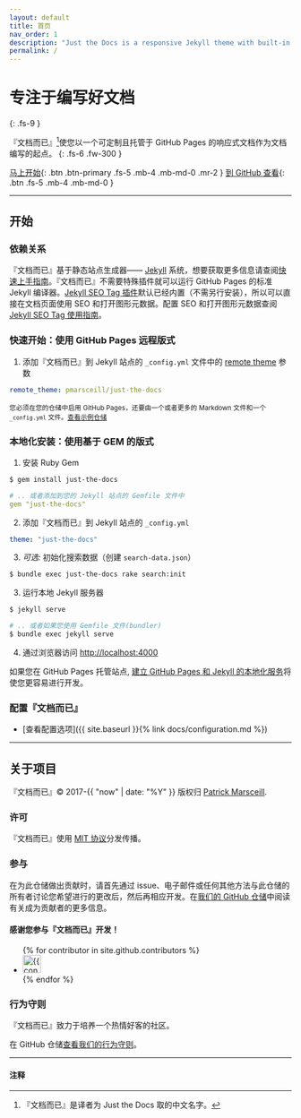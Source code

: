 ```yaml
---
layout: default
title: 首页
nav_order: 1
description: "Just the Docs is a responsive Jekyll theme with built-in search that is easily customizable and hosted on GitHub Pages."
permalink: /
---
```


# 专注于编写好文档
{: .fs-9 }

『文档而已』[^1]使您以一个可定制且托管于 GitHub Pages 的响应式文档作为文档编写的起点。
{: .fs-6 .fw-300 }

[马上开始](#开始){: .btn .btn-primary .fs-5 .mb-4 .mb-md-0 .mr-2 } [到 GitHub 查看](https://github.com/pmarsceill/just-the-docs){: .btn .fs-5 .mb-4 .mb-md-0 }

---

## 开始

### 依赖关系

『文档而已』基于静态站点生成器—— [Jekyll](https://jekyllrb.com) 系统，想要获取更多信息请查阅[快速上手指南](https://jekyllrb.com/docs/)。『文档而已』不需要特殊插件就可以运行 GitHub Pages 的标准 Jekyll 编译器。[Jekyll SEO Tag 插件](https://github.com/jekyll/jekyll-seo-tag)默认已经内置（不需另行安装），所以可以直接在文档页面使用 SEO 和打开图形元数据。配置 SEO 和打开图形元数据查阅 [Jekyll SEO Tag 使用指南](https://jekyll.github.io/jekyll-seo-tag/usage/)。

### 快速开始：使用 GitHub Pages 远程版式

1. 添加『文档而已』到 Jekyll 站点的 `_config.yml` 文件中的 [remote theme](https://blog.github.com/2017-11-29-use-any-theme-with-github-pages/) 参数
```yaml
remote_theme: pmarsceill/just-the-docs
```
<small>您必须在您的仓储中启用 GitHub Pages，还要由一个或者更多的 Markdown 文件和一个 `_config.yml` 文件。[查看示例仓储](https://github.com/pmarsceill/jtd-remote)</small>

### 本地化安装：使用基于 GEM 的版式

1. 安装 Ruby Gem
```bash
$ gem install just-the-docs
```
```yaml
# .. 或者添加到您的 Jekyll 站点的 Gemfile 文件中
gem "just-the-docs"
```
2. 添加『文档而已』到 Jekyll 站点的 `_config.yml`
```yaml
theme: "just-the-docs"
```
3. _可选:_ 初始化搜索数据（创建 `search-data.json`）
```bash
$ bundle exec just-the-docs rake search:init
```
3. 运行本地 Jekyll 服务器
```bash
$ jekyll serve
```
```bash
# .. 或者如果您使用 Gemfile 文件(bundler)
$ bundle exec jekyll serve
```
4. 通过浏览器访问 [http://localhost:4000](http://localhost:4000)

如果您在 GitHub Pages 托管站点, [建立 GitHub Pages 和 Jekyll 的本地化服务](https://help.github.com/en/articles/setting-up-your-github-pages-site-locally-with-jekyll)将使您更容易进行开发。

### 配置『文档而已』

- [查看配置选项]({{ site.baseurl }}{% link docs/configuration.md %})

---

## 关于项目

『文档而已』&copy; 2017-{{ "now" | date: "%Y" }} 版权归 [Patrick Marsceill](http://patrickmarsceill.com).

### 许可

『文档而已』使用 [MIT 协议](https://github.com/pmarsceill/just-the-docs/tree/master/LICENSE.txt)分发传播。

### 参与

在为此仓储做出贡献时，请首先通过 issue、电子邮件或任何其他方法与此仓储的所有者讨论您希望进行的更改后，然后再相应开发。在[我们的 GitHub 仓储](https://github.com/pmarsceill/just-the-docs#contributing)中阅读有关成为贡献者的更多信息。

#### 感谢您参与『文档而已』开发！

<ul class="list-style-none">
{% for contributor in site.github.contributors %}
  <li class="d-inline-block mr-1">
     <a href="{{ contributor.html_url }}"><img src="{{ contributor.avatar_url }}" width="32" height="32" alt="{{ contributor.login }}"/></a>
  </li>
{% endfor %}
</ul>

### 行为守则

『文档而已』致力于培养一个热情好客的社区。

在 GitHub 仓储[查看我们的行为守则](https://github.com/pmarsceill/just-the-docs/tree/master/CODE_OF_CONDUCT.md)。

---
#### 注释

[^1]: 『文档而已』是译者为 Just the Docs 取的中文名字。
